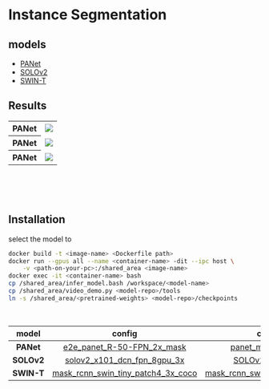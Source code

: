 # Instance Segmentation

## models
- [PANet](https://github.com/ShuLiu1993/PANet)
- [SOLOv2](https://github.com/WXinlong/SOLO)
- [SWIN-T]()

## Results
<table>
    <tr>
        <th>PANet</th>
        <td><img src='assets/panet_mask_18.gif'></td>
    </tr>
    <tr>
        <th>PANet</th>
        <td><img src='assets/solo_heavy.gif'></td>
    </tr>
    <tr>
        <th>PANet</th>
        <td><img src='assets/swin_tiny.gif'></td>
    </tr>
</table>


<br><br><br>
## Installation
select the model to
``` bash
docker build -t <image-name> <Dockerfile path>
docker run --gpus all --name <container-name> -dit --ipc host \
    -v <path-on-your-pc>:/shared_area <image-name>
docker exec -it <container-name> bash
cp /shared_area/infer_model.bash /workspace/<model-name>
cp /shared_area/video_demo.py <model-repo>/tools
ln -s /shared_area/<pretrained-weights> <model-repo>/checkpoints
```
<br>

model   |   config  |   checkpoint
:------:|:---------:|:------------:
**PANet** | [e2e_panet_R-50-FPN_2x_mask](https://github.com/ShuLiu1993/PANet/blob/master/configs/panet/e2e_panet_R-50-FPN_2x_mask.yaml) | [panet_mask_step179999](https://drive.google.com/u/0/uc?id=1-pVZQ3GR6Aj7KJzH9nWoRQ-Lts8IcdMS&export=download)
**SOLOv2** | [solov2_x101_dcn_fpn_8gpu_3x](https://github.com/WXinlong/SOLO/blob/master/configs/solov2/solov2_x101_dcn_fpn_8gpu_3x.py) | [SOLOv2_X101_DCN_3x](https://cloudstor.aarnet.edu.au/plus/s/KV9PevGeV8r4Tzj/download)
**SWIN-T** | [mask_rcnn_swin_tiny_patch4_3x_coco](https://github.com/SwinTransformer/Swin-Transformer-Object-Detection/blob/master/configs/swin/mask_rcnn_swin_tiny_patch4_window7_mstrain_480-800_adamw_3x_coco.py) | [mask_rcnn_swin_tiny_patch4_window7](https://github.com/SwinTransformer/storage/releases/download/v1.0.2/mask_rcnn_swin_tiny_patch4_window7.pth)
